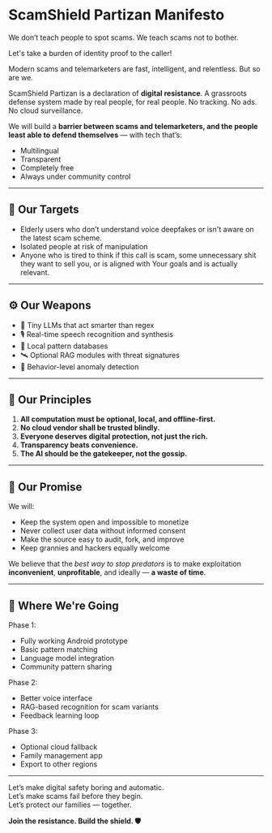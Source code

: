 # ScamShield Partizan Manifesto

We don’t teach people to spot scams. We teach scams not to bother.

Let's take a burden of identity proof to the caller!

Modern scams and telemarketers are fast, intelligent, and relentless. But so are we.

ScamShield Partizan is a declaration of **digital resistance**. A grassroots defense system made by real people, for real people. No tracking. No ads. No cloud surveillance.

We will build a **barrier between scams and telemarketers, and the people least able to defend themselves** — with tech that’s:
- Multilingual
- Transparent
- Completely free
- Always under community control

---

## 👀 Our Targets
- Elderly users who don’t understand voice deepfakes or isn't aware on the latest scam scheme.
- Isolated people at risk of manipulation
- Anyone who is tired to think if this call is scam, some unnecessary shit they want to sell you, or is aligned with Your goals and is actually relevant.

---

## ⚙️ Our Weapons

- 🧠 Tiny LLMs that act smarter than regex
- 🎙️ Real-time speech recognition and synthesis
- 🧱 Local pattern databases
- 🛰️ Optional RAG modules with threat signatures
- 🤖 Behavior-level anomaly detection

---

## 🏴 Our Principles

1. **All computation must be optional, local, and offline-first.**
2. **No cloud vendor shall be trusted blindly.**
3. **Everyone deserves digital protection, not just the rich.**
4. **Transparency beats convenience.**
5. **The AI should be the gatekeeper, not the gossip.**

---

## 📌 Our Promise

We will:
- Keep the system open and impossible to monetize
- Never collect user data without informed consent
- Make the source easy to audit, fork, and improve
- Keep grannies and hackers equally welcome

We believe that the *best way to stop predators* is to make exploitation **inconvenient**, **unprofitable**, and ideally — **a waste of time**.

---

## 🧠 Where We're Going

Phase 1:
- Fully working Android prototype
- Basic pattern matching
- Language model integration
- Community pattern sharing

Phase 2:
- Better voice interface
- RAG-based recognition for scam variants
- Feedback learning loop

Phase 3:
- Optional cloud fallback
- Family management app
- Export to other regions

---

Let’s make digital safety boring and automatic.  
Let’s make scams fail before they begin.  
Let’s protect our families — together.

**Join the resistance. Build the shield. 🛡️**

